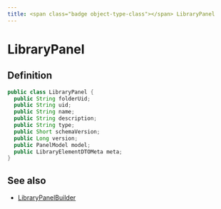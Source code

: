 ```yaml
---
title: <span class="badge object-type-class"></span> LibraryPanel
---
```

# <span class="badge object-type-class"></span> LibraryPanel

## Definition

```java
public class LibraryPanel {
  public String folderUid;
  public String uid;
  public String name;
  public String description;
  public String type;
  public Short schemaVersion;
  public Long version;
  public PanelModel model;
  public LibraryElementDTOMeta meta;
}
```
## See also

 * <span class="badge builder"></span> [LibraryPanelBuilder](./builder-LibraryPanelBuilder.md)
